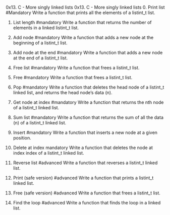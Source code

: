 0x13. C - More singly linked lists
0x13. C - More singly linked lists
0. Print list
#Mandatory
Write a function that prints all the elements of a listint_t list.
1. List length
#mandatory
Write a function that returns the number of elements in a linked listint_t list.

2. Add node
#mandatory
Write a function that adds a new node at the beginning of a listint_t list.
3. Add node at the end
#mandatory
Write a function that adds a new node at the end of a listint_t list.

4. Free list
#mandatory
Write a function that frees a listint_t list.

5. Free
#mandatory
Write a function that frees a listint_t list.

6. Pop
#mandatory
Write a function that deletes the head node of a listint_t linked list, and returns the head node’s data (n).

7. Get node at index
#mandatory
Write a function that returns the nth node of a listint_t linked list.

8. Sum list
#mandatory
Write a function that returns the sum of all the data (n) of a listint_t linked list.

9. Insert
#mandatory
Write a function that inserts a new node at a given position.

10. Delete at index
mandatory
Write a function that deletes the node at index index of a listint_t linked list.

11. Reverse list
#advanced
Write a function that reverses a listint_t linked list.

12. Print (safe version)
#advanced
Write a function that prints a listint_t linked list.

13. Free (safe version)
#advanced
Write a function that frees a listint_t list.

14. Find the loop
#advanced
Write a function that finds the loop in a linked list.
